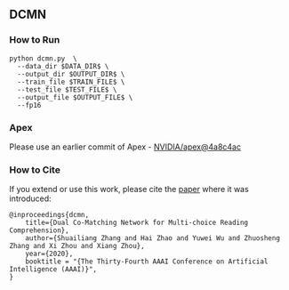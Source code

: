 ## DCMN
### How to Run

```
python dcmn.py  \
  --data_dir $DATA_DIR$ \
  --output_dir $OUTPUT_DIR$ \
  --train_file $TRAIN_FILE$ \
  --test_file $TEST_FILE$ \
  --output_file $OUTPUT_FILE$ \
  --fp16
```
### Apex
Please use an earlier commit of Apex - [NVIDIA/apex@4a8c4ac](https://github.com/NVIDIA/apex/commit/4a8c4ac088b6f84a10569ee89db3a938b48922b4)

### How to Cite
If you extend or use this work, please cite the [paper][paper] where it was introduced:

```
@inproceedings{dcmn,
    title={Dual Co-Matching Network for Multi-choice Reading Comprehension},
    author={Shuailiang Zhang and Hai Zhao and Yuwei Wu and Zhuosheng Zhang and Xi Zhou and Xiang Zhou},
    year={2020},
    booktitle = "{The Thirty-Fourth AAAI Conference on Artificial Intelligence (AAAI)}",
}
```

[paper]: https://arxiv.org/abs/1908.11511
